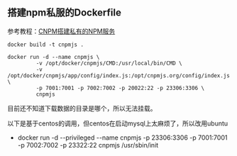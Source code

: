 ## 搭建npm私服的Dockerfile

参考教程：[CNPM搭建私有的NPM服务](http://blog.fens.me/nodejs-cnpm-npm/)


	docker build -t cnpmjs .
	
	docker run -d --name cnpmjs \
	         -v /opt/docker/cnpmjs/CMD:/usr/local/bin/CMD \
			 -v /opt/docker/cnpmjs/app/config/index.js:/opt/cnpmjs.org/config/index.js \
	         -p 7001:7001 -p 7002:7002 -p 20022:22 -p 23306:3306 \ 
	         cnpmjs

目前还不知道下载数据的目录是哪个，所以无法挂载。


以下是基于centos的调用，但centos在启动mysql上太麻烦了，所以改用ubuntu  
- docker run -d --privileged --name cnpmjs -p 23306:3306 -p 7001:7001 -p 7002:7002 -p 23322:22 cnpmjs /usr/sbin/init